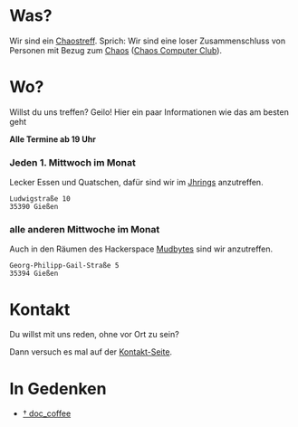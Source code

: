 # Was?
Wir sind ein [Chaostreff](https://www.ccc.de/de/club/chaostreffs). Sprich: Wir sind eine loser Zusammenschluss von Personen mit Bezug zum [Chaos](https://www.ccc.de/de/regional) ([Chaos Computer Club](https://ccc.de)).

# Wo?
Willst du uns treffen? Geilo! Hier ein paar Informationen wie das am besten geht

**Alle Termine ab 19 Uhr**
### Jeden 1. Mittwoch im Monat
Lecker Essen und Quatschen, dafür sind wir im [Jhrings](https://jhrings.de/) anzutreffen.

```
Ludwigstraße 10
35390 Gießen
```

### alle anderen Mittwoche im Monat
Auch in den Räumen des Hackerspace [Mudbytes](https://mudbyte.de) sind wir anzutreffen.

```
Georg-Philipp-Gail-Straße 5
35394 Gießen
```

# Kontakt
Du willst mit uns reden, ohne vor Ort zu sein?

Dann versuch es mal auf der [Kontakt-Seite](kontakt.md).

# In Gedenken
- [† doc_coffee](/doc_coffee/)
